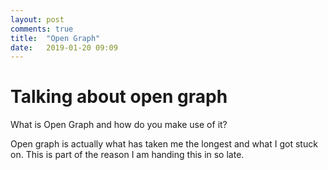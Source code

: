 ```yaml
---
layout: post
comments: true
title:  "Open Graph"
date:   2019-01-20 09:09
---
```


# Talking about open graph
 

What is Open Graph and how do you make use of it?

Open graph is actually what has taken me the longest and what I got stuck on. This is part of the reason I am handing this in so late.


